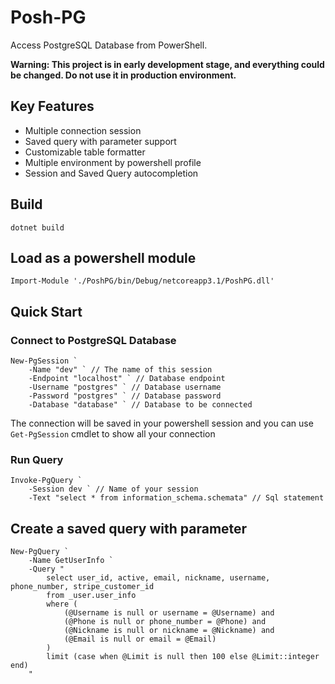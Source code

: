 # Posh-PG

Access PostgreSQL Database from PowerShell.

**Warning: This project is in early development stage, and everything could be changed. Do not use it in production environment.**

## Key Features

- Multiple connection session
- Saved query with parameter support
- Customizable table formatter
- Multiple environment by powershell profile
- Session and Saved Query autocompletion

## Build

```
dotnet build
```

## Load as a powershell module

```
Import-Module './PoshPG/bin/Debug/netcoreapp3.1/PoshPG.dll'
```

## Quick Start

### Connect to PostgreSQL Database

```
New-PgSession `
    -Name "dev" ` // The name of this session
    -Endpoint "localhost" ` // Database endpoint
    -Username "postgres" ` // Database username
    -Password "postgres" ` // Database password
    -Database "database" ` // Database to be connected
```

The connection will be saved in your powershell session and you can use `Get-PgSession` cmdlet to show all your connection

### Run Query

```
Invoke-PgQuery `
    -Session dev ` // Name of your session
    -Text "select * from information_schema.schemata" // Sql statement
```

## Create a saved query with parameter

```
New-PgQuery `
    -Name GetUserInfo `
    -Query "
        select user_id, active, email, nickname, username, phone_number, stripe_customer_id
        from _user.user_info
        where (
            (@Username is null or username = @Username) and
            (@Phone is null or phone_number = @Phone) and
            (@Nickname is null or nickname = @Nickname) and
            (@Email is null or email = @Email)
        )
        limit (case when @Limit is null then 100 else @Limit::integer end)
    "
```
